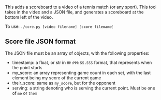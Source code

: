 This adds a scoreboard to a video of a tennis match (or any sport). This tool takes in the video and a JSON file, and generates a scoreboard at the bottom left of the video.

To use: `./core.py [video filename] [score filename]`

Score file JSON format
-----------
The JSON file must be an array of objects, with the following properties:
- timestamp: a float, or str in `HH:MM:SS.SSS` format, that represents when the point starts
- my_score: an array representing game count in each set, with the last element being my score of the current game
- their_score: same as `my_score`, but for the opponent
- serving: a string denoting who is serving the current point. Must be one of `me` or `them`